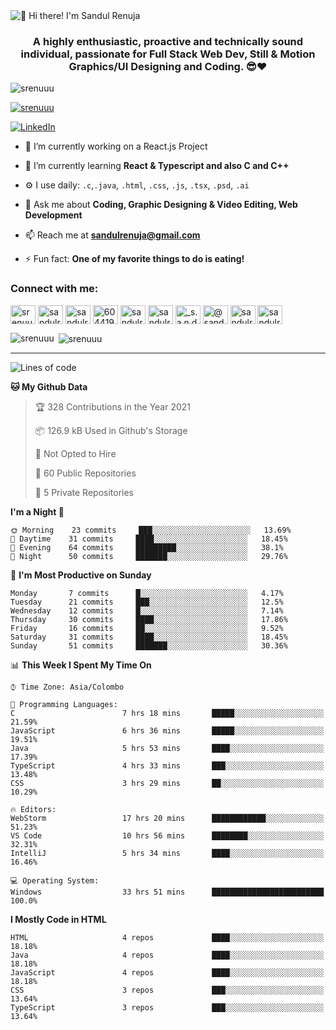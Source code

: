 <img src="https://user-images.githubusercontent.com/49369577/97047278-562d0200-1596-11eb-8a4f-656b2acf2b6a.gif" alt="👋 Hi there! I'm Sandul Renuja" title="👋 Hi there! I'm Sandul Renuja"/>
<h3 align="center">A highly enthusiastic, proactive and technically sound individual, passionate for Full Stack Web Dev, Still & Motion Graphics/UI Designing and Coding. 😎❤</h3>

<p align="left"> <img src="https://komarev.com/ghpvc/?username=srenuuu&label=Profile%20views&color=43cc11&style=flat" alt="srenuuu" /> </p>

<p align="left"> <a href="https://github.com/ryo-ma/github-profile-trophy"><img src="https://github-profile-trophy.vercel.app/?username=srenuuu&title=Commit,PullRequest,Repository" alt="srenuuu" /></a> </p>

<p align="left">
   <a href="https://linkedin.com/in/sandulr/" target="_blank">
      <img src="https://img.shields.io/badge/-Sandul Renuja-blue?style=for-the-badge&logo=Linkedin" alt="LinkedIn">
   </a>
</p>

- 🔭 I’m currently working on a React.js Project
- 🌱 I’m currently learning **React & Typescript and also C and C++**
- ⚙️ I use daily: `.c`,`.java`, `.html`, `.css`, `.js`, `.tsx`, `.psd`, `.ai`
- 💬 Ask me about **Coding, Graphic Designing & Video Editing, Web Development**
- 📫 Reach me at **sandulrenuja@gmail.com**

- ⚡ Fun fact: **One of my favorite things to do is eating!**

<h3 align="left">Connect with me:</h3>
<p align="left">
<a href="https://dev.to/srenuuu" target="blank"><img align="center" src="https://cdn.jsdelivr.net/npm/simple-icons@3.0.1/icons/dev-dot-to.svg" alt="srenuuu" height="30" width="40" /></a>
<a href="https://twitter.com/sandulr" target="blank"><img align="center" src="https://cdn.jsdelivr.net/npm/simple-icons@3.0.1/icons/twitter.svg" alt="sandulr" height="30" width="40" /></a>
<a href="https://linkedin.com/in/sandulr" target="blank"><img align="center" src="https://cdn.jsdelivr.net/npm/simple-icons@3.0.1/icons/linkedin.svg" alt="sandulr" height="30" width="40" /></a>
<a href="https://stackoverflow.com/users/6044198" target="blank"><img align="center" src="https://cdn.jsdelivr.net/npm/simple-icons@3.0.1/icons/stackoverflow.svg" alt="6044198" height="30" width="40" /></a>
<a href="https://kaggle.com/sandulrenuja" target="blank"><img align="center" src="https://cdn.jsdelivr.net/npm/simple-icons@3.0.1/icons/kaggle.svg" alt="sandulrenuja" height="30" width="40" /></a>
<a href="https://fb.com/sandulrenuja" target="blank"><img align="center" src="https://cdn.jsdelivr.net/npm/simple-icons@3.0.1/icons/facebook.svg" alt="sandulrenuja" height="30" width="40" /></a>
<a href="https://instagram.com/_s.a.n.d.u.l_" target="blank"><img align="center" src="https://cdn.jsdelivr.net/npm/simple-icons@3.0.1/icons/instagram.svg" alt="_s.a.n.d.u.l_" height="30" width="40" /></a>
<a href="https://medium.com/@sandulrenuja" target="blank"><img align="center" src="https://cdn.jsdelivr.net/npm/simple-icons@3.0.1/icons/medium.svg" alt="@sandulrenuja" height="30" width="40" /></a>
<a href="https://www.codechef.com/users/sandulr" target="blank"><img align="center" src="https://cdn.jsdelivr.net/npm/simple-icons@3.1.0/icons/codechef.svg" alt="sandulr" height="30" width="40" /></a>
<a href="https://www.hackerrank.com/sandulrenuja" target="blank"><img align="center" src="https://cdn.jsdelivr.net/npm/simple-icons@3.0.1/icons/hackerrank.svg" alt="sandulrenuja" height="30" width="40" /></a>
</p>


<p><img align="left" src="https://github-readme-stats.vercel.app/api/top-langs?username=srenuuu&show_icons=true&locale=en&layout=compact" alt="srenuuu" /></p>

<p>&nbsp;<img align="center" src="https://github-readme-stats.vercel.app/api?username=srenuuu&show_icons=true&locale=en" alt="srenuuu" /></p>

<hr>

<!--START_SECTION:waka-->
![Lines of code](https://img.shields.io/badge/From%20Hello%20World%20I%27ve%20Written-2.6%20million%20lines%20of%20code-blue)

**🐱 My Github Data** 

> 🏆 328 Contributions in the Year 2021
 > 
> 📦 126.9 kB Used in Github's Storage 
 > 
> 🚫 Not Opted to Hire
 > 
> 📜 60 Public Repositories
 > 
> 🔑 5 Private Repositories 

**I'm a Night 🦉** 

```text
🌞 Morning    23 commits     ███░░░░░░░░░░░░░░░░░░░░░░   13.69% 
🌆 Daytime    31 commits     ████░░░░░░░░░░░░░░░░░░░░░   18.45% 
🌃 Evening    64 commits     █████████░░░░░░░░░░░░░░░░   38.1% 
🌙 Night      50 commits     ███████░░░░░░░░░░░░░░░░░░   29.76%

```
📅 **I'm Most Productive on Sunday** 

```text
Monday       7 commits      █░░░░░░░░░░░░░░░░░░░░░░░░   4.17% 
Tuesday      21 commits     ███░░░░░░░░░░░░░░░░░░░░░░   12.5% 
Wednesday    12 commits     █░░░░░░░░░░░░░░░░░░░░░░░░   7.14% 
Thursday     30 commits     ████░░░░░░░░░░░░░░░░░░░░░   17.86% 
Friday       16 commits     ██░░░░░░░░░░░░░░░░░░░░░░░   9.52% 
Saturday     31 commits     ████░░░░░░░░░░░░░░░░░░░░░   18.45% 
Sunday       51 commits     ███████░░░░░░░░░░░░░░░░░░   30.36%

```


📊 **This Week I Spent My Time On** 

```text
⌚︎ Time Zone: Asia/Colombo

💬 Programming Languages: 
C                        7 hrs 18 mins       █████░░░░░░░░░░░░░░░░░░░░   21.59% 
JavaScript               6 hrs 36 mins       █████░░░░░░░░░░░░░░░░░░░░   19.51% 
Java                     5 hrs 53 mins       ████░░░░░░░░░░░░░░░░░░░░░   17.39% 
TypeScript               4 hrs 33 mins       ███░░░░░░░░░░░░░░░░░░░░░░   13.48% 
CSS                      3 hrs 29 mins       ██░░░░░░░░░░░░░░░░░░░░░░░   10.29%

🔥 Editors: 
WebStorm                 17 hrs 20 mins      ████████████░░░░░░░░░░░░░   51.23% 
VS Code                  10 hrs 56 mins      ████████░░░░░░░░░░░░░░░░░   32.31% 
IntelliJ                 5 hrs 34 mins       ████░░░░░░░░░░░░░░░░░░░░░   16.46%

💻 Operating System: 
Windows                  33 hrs 51 mins      █████████████████████████   100.0%

```

**I Mostly Code in HTML** 

```text
HTML                     4 repos             ████░░░░░░░░░░░░░░░░░░░░░   18.18% 
Java                     4 repos             ████░░░░░░░░░░░░░░░░░░░░░   18.18% 
JavaScript               4 repos             ████░░░░░░░░░░░░░░░░░░░░░   18.18% 
CSS                      3 repos             ███░░░░░░░░░░░░░░░░░░░░░░   13.64% 
TypeScript               3 repos             ███░░░░░░░░░░░░░░░░░░░░░░   13.64%

```



<!--END_SECTION:waka-->
